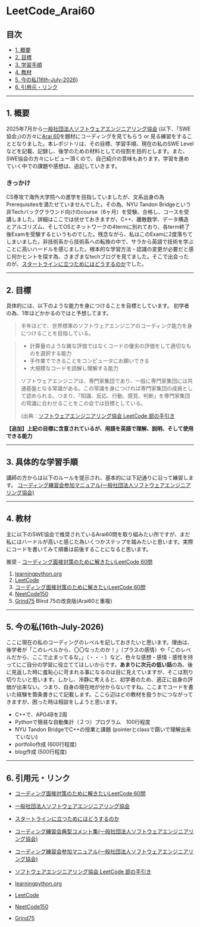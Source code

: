 # LeetCode_Arai60

## 目次
- [1. 概要](#1-概要)
- [2. 目標](#2-目標)
- [3. 学習手順](#3-学習手順)
- [4. 教材](#4-教材)
- [5. 今の私(16th-July-2026)](#5-今の私16th-july-2026)
- [6. 引用元・リンク](#6-引用元リンク)

---
## 1. 概要
2025年7月から[一般社団法人ソフトウェアエンジニアリング協会](https://www.swe.or.jp/) (以下、「SWE協会」)の方々に[Arai 60](https://1kohei1.com/leetcode/)を題材にコーディングを見てもらう or 見る練習をすることとなりました。本レポジトリは、その目標、学習手順、現在の私のSWE Levelなどを記載、記録し、後学のための材料としての役割を目的とします。また、SWE協会の方々にレビュー頂くので、自己紹介の意味もあります。学習を進めていく中での課題や感想は、追記していきます。

### きっかけ
CS専攻で海外大学院への進学を目指していましたが、文系出身の為Prerequisitesを満たせていませんでした。その為、NYU Tandon Bridgeという非Techバックグラウンド向けのcourse（6ヶ月）を受験、合格し、コースを受講しました。詳細はここでは伏せておきますが、C++、離散数学、データ構造とアルゴリズム、そしてOSとネットワークの4termに別れており、各term終了後Examを受験するというものでした。残念ながら、私はこのExamに2度落ちてしまいました。非技術系から技術系への転換の中で、サラから英語で技術を学ぶことに高いハードルを感じました。根本的な学習方法・認識の変更が必要だと感じ何かヒントを探す為、さまざまなtechブログを見てました。そこで出会ったのが、[スタートラインに立つためにはどうするのか](https://docs.google.com/presentation/d/1Ny4kmHE2FZMI0AuPxImokweGoAE73RAGivjDJg0kG80/edit?usp=sharing)でした。

---

## 2. 目標
具体的には、以下のような能力を身につけることを目標としています。
初学者の為、1年ほどかかるのではと予想してます。

> 半年ほどで、世界標準のソフトウェアエンジニアのコーディング能力を身につけることを目指している。

> - 計算量のような雑な評価ではなくコードの優劣の評価をして適切なものを選択する能力
> - 手作業でできることをコンピュータにお願いできる
> - 大規模なコードを読解し理解する能力
> 
> ソフトウェアエンジニアは、専門家集団であり、一般に専門家集団には共通基盤となる常識がある。この常識を身につければ専門家集団の成員として認められる。つまり、「知識、反応、行動、感覚、判断」を専門家集団の常識に合わせることをこの会では目標としている。
> 
> (出典：[ソフトウェアエンジニアリング協会 LeetCode 部の手引き](https://docs.google.com/document/d/1VUlKFLQJlmWgV8UE8BJ3o6Qy4qXb4E3zeGSz03kR5yE/edit?usp=sharing)

**【追加】上記の目標に含意されているが、用語を英語で理解、説明、そして使用できる能力**

---

## 3. 具体的な学習手順
講師の方からは以下のルールを提示され、基本的には下記通りに沿って練習します。
[コーディング練習会参加マニュアル(一般社団法人ソフトウェアエンジニアリング協会)](https://docs.google.com/document/d/1bjbOSs-Ac0G_cjVzJ2Qd8URoU_0BNirZ8utS3CUAeLE/edit?usp=sharing)

---

## 4. 教材

主に以下のSWE協会で推奨されているArai60問を取り組みたい所ですが、まだ私にはハードルが高いと感じた為いくつかステップを踏みたいと思います。実際にコードを書いてみて順番は前後することになると思います。

推奨 - [コーディング面接対策のために解きたいLeetCode 60問](https://1kohei1.com/leetcode/)

1. [learningpython.org](https://www.learnpython.org/) 
2. [LeetCode](https://leetcode.com/) 
3. [コーディング面接対策のために解きたいLeetCode 60問](https://1kohei1.com/leetcode/)
4. [NeetCode150](https://hayapenguin.com/notes/neetcode150)
5. [Grind75](https://www.techinterviewhandbook.org/grind75/) Blind 75の改良版(Arai60と重複)

---

## 5. 今の私(16th-July-2026)

ここに現在の私のコーディングのレベルを記しておきたいと思います。理由は、後学者が「このレベルから、〇〇なったのか！」（プラスの感情）や「このレベルだから、ここで止まってるな。」（・・・）など、色々な感想・感情・感性を持ってにご自分の学習に役立ててほしいからです。**あまりに次元の低い話**の為、後に見返した時に羞恥心に苛まれる事になるのは目に見えていますが、そこは割り切りたいと思います。しかし、冷静に考えると、初学者のため、適正に自身の評価が出来ない。つまり、自身の現在地が分からないですね。ここまでコードを書いた経験を箇条書きにて記載します。ここら辺はどの教材を扱うかにつながってきますが、困った時は相談をしようと思います。

- C++で、APG4Bを2周
- Pythonで簡易な自動集計（２つ）プログラム　100行程度
- NYU Tandon BridgeでC++の授業と課題 (pointerとclassで躓いで理解出来ていない)
- portfolio作成 (600行程度)
- blog作成 (500行程度)

---

## 6. 引用元・リンク
- [コーディング面接対策のために解きたいLeetCode 60問](https://1kohei1.com/leetcode/)
- [一般社団法人ソフトウェアエンジニアリング協会](https://www.swe.or.jp/)
- [スタートラインに立つためにはどうするのか](https://docs.google.com/presentation/d/1Ny4kmHE2FZMI0AuPxImokweGoAE73RAGivjDJg0kG80/edit?usp=sharing)
- [コーディング練習会典型コメント集(一般社団法人ソフトウェアエンジニアリング協会)](https://docs.google.com/document/d/11HV35ADPo9QxJOpJQ24FcZvtvioli770WWdZZDaLOfg/edit?usp=sharing)
- [コーディング練習会参加マニュアル(一般社団法人ソフトウェアエンジニアリング協会)](https://docs.google.com/document/d/1bjbOSs-Ac0G_cjVzJ2Qd8URoU_0BNirZ8utS3CUAeLE/edit?usp=sharing)
- [ソフトウェアエンジニアリング協会 LeetCode 部の手引き](https://docs.google.com/document/d/1VUlKFLQJlmWgV8UE8BJ3o6Qy4qXb4E3zeGSz03kR5yE/edit?usp=sharing)

-  [learningpython.org](https://www.learnpython.org/) 
-  [LeetCode](https://leetcode.com/)
-  [NeetCode150](https://hayapenguin.com/notes/neetcode150)
-  [Grind75](https://www.techinterviewhandbook.org/grind75/)
